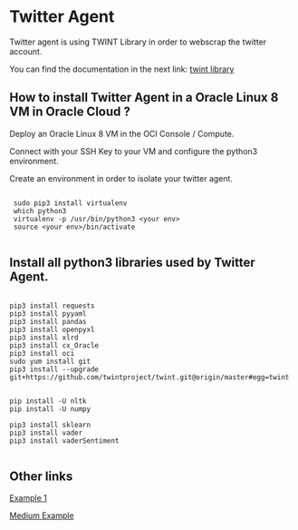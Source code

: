 # Twitter Agent

Twitter agent is using TWINT Library in order to webscrap the twitter account.

You can find the documentation in the next link: [twint library](https://github.com/twintproject/twint/)

## How to install Twitter Agent in a Oracle Linux 8 VM in Oracle Cloud ?

Deploy an Oracle Linux 8 VM in the OCI Console / Compute.

Connect with your SSH Key to your VM and configure the python3 environment.

Create an environment in order to isolate your twitter agent.

```code

 sudo pip3 install virtualenv
 which python3
 virtualenv -p /usr/bin/python3 <your env>
 source <your env>/bin/activate
 
```

## Install all python3 libraries used by Twitter Agent.

```code

pip3 install requests
pip3 install pyyaml
pip3 install pandas
pip3 install openpyxl
pip3 install xlrd
pip3 install cx_Oracle
pip3 install oci
sudo yum install git
pip3 install --upgrade git+https://github.com/twintproject/twint.git@origin/master#egg=twint


pip install -U nltk
pip install -U numpy

pip3 install sklearn
pip3 install vader
pip3 install vaderSentiment


```


## Other links

[Example 1](https://basilkjose.medium.com/twint-twitter-scraping-without-twitters-api-aca8ba1b210e)

[Medium Example](https://medium.com/analytics-vidhya/how-to-scrape-tweets-from-twitter-with-python-twint-83b4c70c5536)
